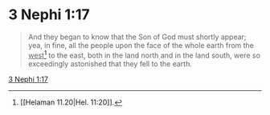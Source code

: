 # 3 Nephi 1:17

> And they began to know that the Son of God must shortly appear; yea, in fine, all the people upon the face of the whole earth from the <u>west</u>[^a] to the east, both in the land north and in the land south, were so exceedingly astonished that they fell to the earth.

[3 Nephi 1:17](https://www.churchofjesuschrist.org/study/scriptures/bofm/3-ne/1?lang=eng&id=p17#p17)


[^a]: [[Helaman 11.20|Hel. 11:20]].  
